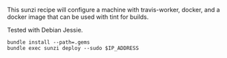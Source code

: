 This sunzi recipe will configure a machine with travis-worker, docker, and a docker image that can be used with tint for builds.

Tested with Debian Jessie.

    bundle install --path=.gems
    bundle exec sunzi deploy --sudo $IP_ADDRESS
